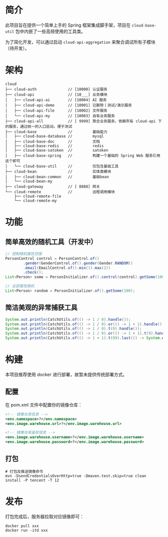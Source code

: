 # 简介

此项目旨在提供一个简单上手的 Spring 框架集成脚手架，项目在 `cloud-base-util` 包中内嵌了一些高频使用的工具类。

为了简化开发，可以通过启动 `cloud-api-aggregation` 来聚合调试所有子模块（待开发）。

# 架构

```text
cloud
├── cloud-auth              // [10000] 认证服务
├── cloud-api               // [10___] 业务模块
│   ├── cloud-api-ai        // [10004] AI 服务
│   ├── cloud-api-demo      // [10001] 已删除丨测试/演示服务
│   ├── cloud-api-file      // [10002] 文件服务
│   └── cloud-api-my        // [10003] 自有业务服务
├── cloud-api-all           // [ 9999] 聚合业务服务，依赖所有 cloud-api 下的服务，通过统一的入口启动，便于测试
├── cloud-base              //         基础能力
│   ├── cloud-base-database //         mysql
│   ├── cloud-base-doc      //         文档
│   ├── cloud-base-redis    //         redis
│   ├── cloud-base-satoken  //         satoken
│   ├── cloud-base-spring   //         构建一个基础的 Spring Web 服务引用这个即可
│   └── cloud-base-util     //         仅包含基础工具
├── cloud-bean              //         实体类模块
│   ├── cloud-bean-common   //         基础bean
│   └── cloud-bean-my
├── cloud-gateway           // [ 8888] 网关
└── cloud-remote            //         远程调用模块
    ├── cloud-remote-file
    └── cloud-remote-my
```

# 功能

## 简单高效的随机工具（开发中）

```java
// 控制随机属性范围
PersonControl control = PersonControl.of()
        .gender(GenderControl.of().gender(Gender.RANDOM))
        .email(EmailControl.of().min(1).max(2))
        .check();
List<Person> some = PersonInitializer.of().control(control).getSome(100);

// 全部属性随机
List<Person> random = PersonInitializer.of().getSome(100);
```

## 简洁美观的异常捕获工具

```java
System.out.println(CatchUtils.of(() -> 1 / 0).handle());
System.out.println(CatchUtils.of(() -> 1 / 0).or(() -> 1 + 1).handle());
System.out.println(CatchUtils.of(() -> 1 / 0).t(9).handle());
System.out.println(CatchUtils.of(() -> 1 / 0).or(() -> 1 + 1).t(9).handle());
System.out.println(CatchUtils.of(() -> 1 + 1).t(99).last(() -> System.err.println("完成")).handle());
```

# 构建

本项目推荐使用 docker 进行部署，故暂未提供传统部署方式。

## 配置

在 pom.xml 文件中配置你的镜像仓库：

```xml
<!-- 镜像仓库信息 -->
<env.namespace>?</env.namespace>
<env.image.warehouse.url>?</env.image.warehouse.url>

<!-- 镜像仓库鉴权信息 -->
<env.image.warehouse.username>?</env.image.warehouse.username>
<env.image.warehouse.password>?</env.image.warehouse.password>
```

## 打包

```shell
# 打包及推送镜像命令
mvn -DsendCredentialsOverHttp=true -Dmaven.test.skip=true clean install -P tencent -T 12
```

# 发布

打包完成后，服务器拉取对应镜像即可：

```shell
docker pull xxx
docker run -itd xxx
```